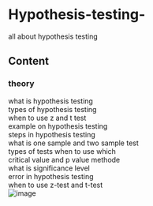 # Hypothesis-testing-
all about hypothesis testing 
## Content 
### theory
what is  hypothesis testing <br /> types of hypothesis testing  <br /> when to use z and t test  <br /> example on hypothesis testing  <br /> steps in hypothesis testing  <br /> what is one sample and two sample test  <br /> types of tests when to use which  <br /> critical value and p value methode  <br /> what is significance level  <br /> error in hypothesis testing  <br />
when to use z-test and t-test <br />
![image](https://user-images.githubusercontent.com/79073189/192968776-0e7b32ed-fdc4-406b-aa0c-00e2c46fa350.png)
